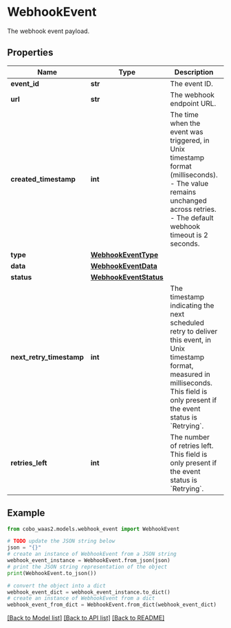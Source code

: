 # WebhookEvent

The webhook event payload.

## Properties

Name | Type | Description | Notes
------------ | ------------- | ------------- | -------------
**event_id** | **str** | The event ID. | [optional] 
**url** | **str** | The webhook endpoint URL. | 
**created_timestamp** | **int** | The time when the event was triggered, in Unix timestamp format (milliseconds). - The value remains unchanged across retries. - The default webhook timeout is 2 seconds.  | 
**type** | [**WebhookEventType**](WebhookEventType.md) |  | 
**data** | [**WebhookEventData**](WebhookEventData.md) |  | 
**status** | [**WebhookEventStatus**](WebhookEventStatus.md) |  | [optional] 
**next_retry_timestamp** | **int** | The timestamp indicating the next scheduled retry to deliver this event, in Unix timestamp format, measured in milliseconds. This field is only present if the event status is &#x60;Retrying&#x60;.  | [optional] 
**retries_left** | **int** | The number of retries left. This field is only present if the event status is &#x60;Retrying&#x60;. | [optional] 

## Example

```python
from cobo_waas2.models.webhook_event import WebhookEvent

# TODO update the JSON string below
json = "{}"
# create an instance of WebhookEvent from a JSON string
webhook_event_instance = WebhookEvent.from_json(json)
# print the JSON string representation of the object
print(WebhookEvent.to_json())

# convert the object into a dict
webhook_event_dict = webhook_event_instance.to_dict()
# create an instance of WebhookEvent from a dict
webhook_event_from_dict = WebhookEvent.from_dict(webhook_event_dict)
```
[[Back to Model list]](../README.md#documentation-for-models) [[Back to API list]](../README.md#documentation-for-api-endpoints) [[Back to README]](../README.md)


